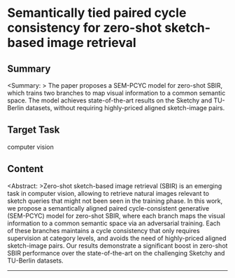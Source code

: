 # Semantically tied paired cycle consistency for zero-shot sketch-based image retrieval

## Summary

<Summary: > The paper proposes a SEM-PCYC model for zero-shot SBIR, which trains two branches to map visual information to a common semantic space. The model achieves state-of-the-art results on the Sketchy and TU-Berlin datasets, without requiring highly-priced aligned sketch-image pairs.


## Target Task

computer vision

## Content

<Abstract: >Zero-shot sketch-based image retrieval (SBIR) is an emerging task in computer vision, allowing to retrieve natural images relevant to sketch queries that might not been seen in the training phase. In this work, we propose a semantically aligned paired cycle-consistent generative (SEM-PCYC) model for zero-shot SBIR, where each branch maps the visual information to a common semantic space via an adversarial training. Each of these branches maintains a cycle consistency that only requires supervision at category levels, and avoids the need of highly-priced aligned sketch-image pairs. Our results demonstrate a significant boost in zero-shot SBIR performance over the state-of-the-art on the challenging Sketchy and TU-Berlin datasets.



---


